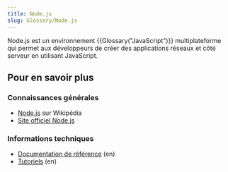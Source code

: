 ```yaml
---
title: Node.js
slug: Glossary/Node.js
---
```


Node.js est un environnement {{Glossary("JavaScript")}} multiplateforme qui permet aux développeurs de créer des applications réseaux et côté serveur en utilisant JavaScript.

## Pour en savoir plus

### Connaissances générales

- [Node.js](https://fr.wikipedia.org/wiki/Node.js) sur Wikipédia
- [Site officiel Node.js](https://nodejs.org/)

### Informations techniques

- [Documentation de référence](https://nodejs.org/api/) (en)
- [Tutoriels](https://nodejs.org/documentation/tutorials/) (en)
